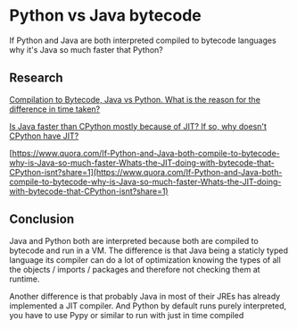 # Python vs Java bytecode

If Python and Java are both interpreted compiled to bytecode languages why it's Java so much faster that Python?

## Research

[Compilation to Bytecode, Java vs Python. What is the reason for the difference in time taken?](https://stackoverflow.com/questions/63401983/compilation-to-bytecode-java-vs-python-what-is-the-reason-for-the-difference-i)

[Is Java faster than CPython mostly because of JIT? If so, why doesn't CPython have JIT?](https://www.quora.com/unanswered/Is-Java-faster-than-CPython-mostly-because-of-JIT-If-so-why-doesn-t-CPython-have-JIT)

[https://www.quora.com/If-Python-and-Java-both-compile-to-bytecode-why-is-Java-so-much-faster-Whats-the-JIT-doing-with-bytecode-that-CPython-isnt?share=1](https://www.quora.com/If-Python-and-Java-both-compile-to-bytecode-why-is-Java-so-much-faster-Whats-the-JIT-doing-with-bytecode-that-CPython-isnt?share=1)

## Conclusion

Java and Python both are interpreted because both are compiled to bytecode and run in a VM. The difference is that Java being a staticly typed language its compiler can do a lot of optimization knowing the types of all the objects / imports / packages and therefore not checking them at runtime.

Another difference is that probably Java in most of their JREs has already implemented a JIT compiler. And Python by default runs purely interpreted, you have to use Pypy or similar to run with just in time compiled

